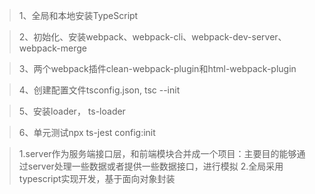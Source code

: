 <!--
 * @功能描述: 
 * @作者: luozesheng
 * @Date: 2020-11-01
 -->
> 1、全局和本地安装TypeScript

> 2、初始化、安装webpack、webpack-cli、webpack-dev-server、webpack-merge

> 3、两个webpack插件clean-webpack-plugin和html-webpack-plugin

> 4、创建配置文件tsconfig.json, tsc --init

> 5、安装loader， ts-loader

> 6、单元测试npx ts-jest config:init

<!--
  项目目录介绍
-->
> 1.server作为服务端接口层，和前端模块合并成一个项目：主要目的能够通过server处理一些数据或者提供一些数据接口，进行模拟
> 2.全局采用typescript实现开发，基于面向对象封装
